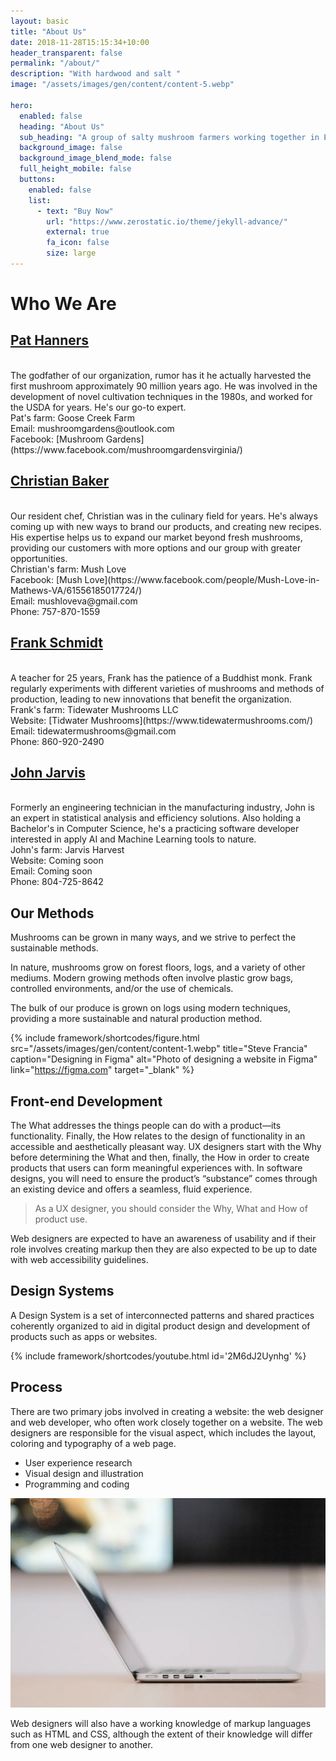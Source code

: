 ```yaml
---
layout: basic
title: "About Us"
date: 2018-11-28T15:15:34+10:00
header_transparent: false
permalink: "/about/"
description: "With hardwood and salt "
image: "/assets/images/gen/content/content-5.webp"

hero:
  enabled: false
  heading: "About Us"
  sub_heading: "A group of salty mushroom farmers working together in Eastern VA"
  background_image: false
  background_image_blend_mode: false
  full_height_mobile: false
  buttons:
    enabled: false
    list:
      - text: "Buy Now"
        url: "https://www.zerostatic.io/theme/jekyll-advance/"
        external: true
        fa_icon: false
        size: large
---
```


# Who We Are

## <u> Pat Hanners </u>
<br>
The godfather of our organization, rumor has it he actually harvested the first mushroom approximately 90 million years ago. He was involved in the development of novel cultivation techniques in the 1980s, and worked for the USDA for years. He's our go-to expert.<br>
Pat's farm: Goose Creek Farm<br>
Email: mushroomgardens@outlook.com<br>
Facebook: [Mushroom Gardens](https://www.facebook.com/mushroomgardensvirginia/)

## <u> Christian Baker </u>
<br>
Our resident chef, Christian was in the culinary field for years. He's always coming up with new ways to brand our products, and creating new recipes. His expertise helps us to expand our market beyond fresh mushrooms, providing our customers with more options and our group with greater opportunities.<br>
Christian's farm: Mush Love<br>
Facebook: [Mush Love](https://www.facebook.com/people/Mush-Love-in-Mathews-VA/61556185017724/)<br>
Email: mushloveva@gmail.com<br>
Phone: 757-870-1559<br>

## <u> Frank Schmidt </u>
<br>
A teacher for 25 years, Frank has the patience of a Buddhist monk. Frank regularly experiments with different varieties of mushrooms and methods of production, leading to new innovations that benefit the organization.<br>
Frank's farm: Tidewater Mushrooms LLC <br>
Website: [Tidwater Mushrooms](https://www.tidewatermushrooms.com/)<br>
Email: tidewatermushrooms@gmail.com<br>
Phone: 860-920-2490<br> 
<!-- update phone numbers as links to click and call -->

## <u> John Jarvis </u>
<br>
Formerly an engineering technician in the manufacturing industry, John is an expert in statistical analysis and efficiency solutions. Also holding a Bachelor's in Computer Science, he's a practicing software developer interested in apply AI and Machine Learning tools to nature.<br>
John's farm: Jarvis Harvest<br>
Website: Coming soon<br>
Email: Coming soon<br>
Phone: 804-725-8642

## Our Methods

Mushrooms can be grown in many ways, and we strive to perfect the sustainable methods.

In nature, mushrooms grow on forest floors, logs, and a variety of other mediums. Modern growing methods 
often involve plastic grow bags, controlled environments, and/or the use of chemicals.

The bulk of our produce is grown on logs using modern techniques, providing a more sustainable and 
natural production method.

{% include framework/shortcodes/figure.html src="/assets/images/gen/content/content-1.webp" title="Steve Francia" caption="Designing in Figma" alt="Photo of designing a website in Figma" link="https://figma.com" target="_blank" %}

## Front-end Development

The What addresses the things people can do with a product—its functionality. Finally, the How relates to the design of functionality in an accessible and aesthetically pleasant way. UX designers start with the Why before determining the What and then, finally, the How in order to create products that users can form meaningful experiences with. In software designs, you will need to ensure the product’s “substance” comes through an existing device and offers a seamless, fluid experience.

> As a UX designer, you should consider the Why, What and How of product use.

Web designers are expected to have an awareness of usability and if their role involves creating markup then they are also expected to be up to date with web accessibility guidelines.

## Design Systems

A Design System is a set of interconnected patterns and shared practices coherently organized to aid in digital product design and development of products such as apps or websites.

{% include framework/shortcodes/youtube.html id='2M6dJ2Uynhg' %}

## Process

There are two primary jobs involved in creating a website: the web designer and web developer, who often work closely together on a website. The web designers are responsible for the visual aspect, which includes the layout, coloring and typography of a web page.

- User experience research
- Visual design and illustration
- Programming and coding

![Design In Figma](/assets/images/gen/content/content-2.webp)

Web designers will also have a working knowledge of markup languages such as HTML and CSS, although the extent of their knowledge will differ from one web designer to another.

